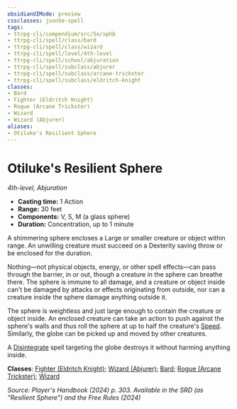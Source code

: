 ```yaml
---
obsidianUIMode: preview
cssclasses: json5e-spell
tags:
- ttrpg-cli/compendium/src/5e/xphb
- ttrpg-cli/spell/class/bard
- ttrpg-cli/spell/class/wizard
- ttrpg-cli/spell/level/4th-level
- ttrpg-cli/spell/school/abjuration
- ttrpg-cli/spell/subclass/abjurer
- ttrpg-cli/spell/subclass/arcane-trickster
- ttrpg-cli/spell/subclass/eldritch-knight
classes:
- Bard
- Fighter (Eldritch Knight)
- Rogue (Arcane Trickster)
- Wizard
- Wizard (Abjurer)
aliases:
- Otiluke's Resilient Sphere
---
```

# Otiluke's Resilient Sphere
*4th-level, Abjuration*  


- **Casting time:** 1 Action
- **Range:** 30 feet
- **Components:** V, S, M (a glass sphere)
- **Duration:** Concentration, up to 1 minute

A shimmering sphere encloses a Large or smaller creature or object within range. An unwilling creature must succeed on a Dexterity saving throw or be enclosed for the duration.

Nothing—not physical objects, energy, or other spell effects—can pass through the barrier, in or out, though a creature in the sphere can breathe there. The sphere is immune to all damage, and a creature or object inside can't be damaged by attacks or effects originating from outside, nor can a creature inside the sphere damage anything outside it.

The sphere is weightless and just large enough to contain the creature or object inside. An enclosed creature can take an action to push against the sphere's walls and thus roll the sphere at up to half the creature's [Speed](/3-Mechanics/CLI/variant-rules/speed-xphb.md). Similarly, the globe can be picked up and moved by other creatures.

A [Disintegrate](/3-Mechanics/CLI/spells/disintegrate-xphb.md) spell targeting the globe destroys it without harming anything inside.

**Classes**: [Fighter (Eldritch Knight)](/3-Mechanics/CLI/lists/list-spells-classes-eldritch-knight-xphb.md "subclass=XPHB;class=XPHB"); [Wizard (Abjurer)](/3-Mechanics/CLI/lists/list-spells-classes-abjurer-xphb.md "subclass=XPHB;class=XPHB"); [Bard](/3-Mechanics/CLI/lists/list-spells-classes-bard.md); [Rogue (Arcane Trickster)](/3-Mechanics/CLI/lists/list-spells-classes-arcane-trickster-xphb.md "subclass=XPHB;class=XPHB"); [Wizard](/3-Mechanics/CLI/lists/list-spells-classes-wizard.md)

*Source: Player's Handbook (2024) p. 303. Available in the <span title='Systems Reference Document (5.2)'>SRD</span> (as "Resilient Sphere") and the Free Rules (2024)*
